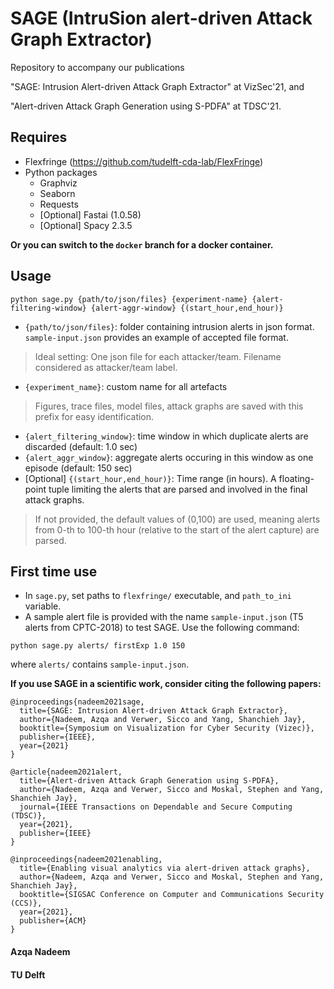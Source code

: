 # SAGE (IntruSion alert-driven Attack Graph Extractor)
Repository to accompany our publications 

"SAGE: Intrusion Alert-driven Attack Graph Extractor" at VizSec'21, and

"Alert-driven Attack Graph Generation using S-PDFA" at TDSC'21.

## Requires 
- Flexfringe (https://github.com/tudelft-cda-lab/FlexFringe)
- Python packages
  - Graphviz
  - Seaborn
  - Requests
  - [Optional] Fastai (1.0.58)
  - [Optional] Spacy 2.3.5

**Or you can switch to the `docker` branch for a docker container.**


## Usage
`python sage.py {path/to/json/files} {experiment-name} {alert-filtering-window} {alert-aggr-window} {(start_hour,end_hour)}`

- `{path/to/json/files}`: folder containing intrusion alerts in json format. `sample-input.json` provides an example of accepted file format. 
> Ideal setting: One json file for each attacker/team. Filename considered as attacker/team label. 
- `{experiment_name}`: custom name for all artefacts
> Figures, trace files, model files, attack graphs are saved with this prefix for easy identification. 
- `{alert_filtering_window}`: time window in which duplicate alerts are discarded (default: 1.0 sec)
- `{alert_aggr_window}`: aggregate alerts occuring in this window as one episode (default: 150 sec)
- [Optional] `{(start_hour,end_hour)}`: Time range (in hours). A floating-point tuple limiting the alerts that are parsed and involved in the final attack graphs. 
> If not provided, the default values of (0,100) are used, meaning alerts from 0-th to 100-th hour (relative to the start of the alert capture) are parsed.

## First time use

- In `sage.py`, set paths to `flexfringe/` executable, and `path_to_ini` variable.
- A sample alert file is provided with the name `sample-input.json` (T5 alerts from CPTC-2018) to test SAGE. Use the following command: 

`python sage.py alerts/ firstExp 1.0 150`

where `alerts/` contains `sample-input.json`.

**If you use SAGE in a scientific work, consider citing the following papers:**

```
@inproceedings{nadeem2021sage,
  title={SAGE: Intrusion Alert-driven Attack Graph Extractor},
  author={Nadeem, Azqa and Verwer, Sicco and Yang, Shanchieh Jay},
  booktitle={Symposium on Visualization for Cyber Security (Vizec)},
  publisher={IEEE},
  year={2021}
}
```
```
@article{nadeem2021alert,
  title={Alert-driven Attack Graph Generation using S-PDFA},
  author={Nadeem, Azqa and Verwer, Sicco and Moskal, Stephen and Yang, Shanchieh Jay},
  journal={IEEE Transactions on Dependable and Secure Computing (TDSC)},
  year={2021},
  publisher={IEEE}
}
```
```
@inproceedings{nadeem2021enabling,
  title={Enabling visual analytics via alert-driven attack graphs},
  author={Nadeem, Azqa and Verwer, Sicco and Moskal, Stephen and Yang, Shanchieh Jay},
  booktitle={SIGSAC Conference on Computer and Communications Security (CCS)},
  year={2021},
  publisher={ACM}
}
```



#### Azqa Nadeem
#### TU Delft
